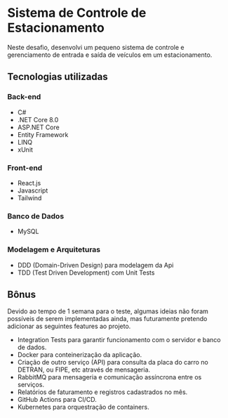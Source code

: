 # Sistema de Controle de Estacionamento

Neste desafio, desenvolvi um pequeno sistema de controle e gerenciamento de entrada e saída de veículos em um estacionamento.

## Tecnologias utilizadas

### Back-end
- C#
- .NET Core 8.0
- ASP.NET Core
- Entity Framework
- LINQ
- xUnit

### Front-end
- React.js
- Javascript
- Tailwind

### Banco de Dados
- MySQL

### Modelagem e Arquiteturas
- DDD (Domain-Driven Design) para modelagem da Api
- TDD (Test Driven Development) com Unit Tests

## Bônus

Devido ao tempo de 1 semana para o teste, algumas ideias não foram possíveis de serem implementadas ainda, mas futuramente pretendo adicionar as seguintes features ao projeto.

- Integration Tests para garantir funcionamento com o servidor e banco de dados.
- Docker para conteinerização da aplicação.
- Criação de outro serviço (API) para consulta da placa do carro no DETRAN, ou FIPE, etc através de mensageria.
- RabbitMQ para mensageria e comunicação assíncrona entre os serviços.
- Relatórios de faturamento e registros cadastrados no mês.
- GitHub Actions para CI/CD.
- Kubernetes para orquestração de containers.
